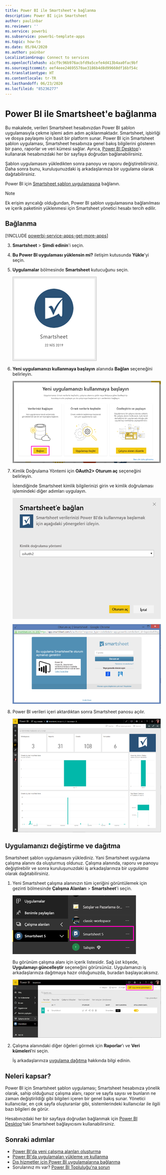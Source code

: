 ```yaml
---
title: Power BI ile Smartsheet'e bağlanma
description: Power BI için Smartsheet
author: paulinbar
ms.reviewer: ''
ms.service: powerbi
ms.subservice: powerbi-template-apps
ms.topic: how-to
ms.date: 05/04/2020
ms.author: painbar
LocalizationGroup: Connect to services
ms.openlocfilehash: a1cf9c96b976acbfd9a5cefe4d413b4aa0fac9bf
ms.sourcegitcommit: eef4eee24695570ae3186b4d8d99660df16bf54c
ms.translationtype: HT
ms.contentlocale: tr-TR
ms.lasthandoff: 06/23/2020
ms.locfileid: "85236277"
---
```

# <a name="connect-to-smartsheet-with-power-bi"></a>Power BI ile Smartsheet'e bağlanma
Bu makalede, verileri Smartsheet hesabınızdan Power BI şablon uygulamasıyla çekme işlemi adım adım açıklanmaktadır. Smartsheet, işbirliği ve dosya paylaşımı için basit bir platform sunar. Power BI için Smartsheet şablon uygulaması, Smartsheet hesabınıza genel bakış bilgilerini gösteren bir pano, raporlar ve veri kümesi sağlar. Ayrıca, [Power BI Desktop](desktop-connect-to-data.md)'ı kullanarak hesabınızdaki her bir sayfaya doğrudan bağlanabilirsiniz. 

Şablon uygulamasını yükledikten sonra panoyu ve raporu değiştirebilirsiniz. Daha sonra bunu, kuruluşunuzdaki iş arkadaşlarınıza bir uygulama olarak dağıtabilirsiniz.

Power BI için [Smartsheet şablon uygulamasına](https://app.powerbi.com/groups/me/getapps/services/pbi-contentpacks.pbiapps-smartsheet) bağlanın.

>[!NOTE]
>Ek erişim ayrıcalığı olduğundan, Power BI şablon uygulamasına bağlanılması ve içerik paketinin yüklenmesi için Smartsheet yönetici hesabı tercih edilir.

## <a name="how-to-connect"></a>Bağlanma

[!INCLUDE [powerbi-service-apps-get-more-apps](../includes/powerbi-service-apps-get-more-apps.md)]

3. **Smartsheet** \> **Şimdi edinin**'i seçin.
4. **Bu Power BI uygulaması yüklensin mi?** iletişim kutusunda **Yükle**’yi seçin.
4. **Uygulamalar** bölmesinde **Smartsheet** kutucuğunu seçin.

    ![Power BI Smartsheet uygulaması kutucuğu](media/service-connect-to-smartsheet/power-bi-smartsheet-tile.png)

6. **Yeni uygulamanızı kullanmaya başlayın** alanında **Bağlan** seçeneğini belirleyin.

    ![Yeni uygulamanızı kullanmaya başlayın](media/service-connect-to-zendesk/power-bi-new-app-connect-get-started.png)

4. Kimlik Doğrulama Yöntemi için **OAuth2\> Oturum aç** seçeneğini belirleyin.
   
   İstendiğinde Smartsheet kimlik bilgilerinizi girin ve kimlik doğrulaması işlemindeki diğer adımları uygulayın.
   
   ![Smartsheet kimlik bilgileri](media/service-connect-to-smartsheet/creds.png)
   
   ![Smartsheet oturumu açma](media/service-connect-to-smartsheet/creds2.png)

5. Power BI verileri içeri aktardıktan sonra Smartsheet panosu açılır.
   
   ![Smartsheet panosu](media/service-connect-to-smartsheet/power-bi-smartsheet-dashboard.png)

## <a name="modify-and-distribute-your-app"></a>Uygulamanızı değiştirme ve dağıtma

Smartsheet şablon uygulamasını yüklediniz. Yani Smartsheet uygulama çalışma alanını da oluşturmuş oldunuz. Çalışma alanında, raporu ve panoyu değiştirebilir ve sonra kuruluşunuzdaki iş arkadaşlarınıza bir *uygulama* olarak dağıtabilirsiniz. 

1. Yeni Smartsheet çalışma alanınızın tüm içeriğini görüntülemek için gezinti bölmesinde **Çalışma Alanları** > **Smartsheet**'i seçin. 

    ![Gezinti bölmesinde Smartsheet çalışma alanı](media/service-connect-to-smartsheet/power-bi-smartsheet-workspace.png)

    Bu görünüm çalışma alanı için içerik listesidir. Sağ üst köşede, **Uygulamayı güncelleştir** seçeneğini görürsünüz. Uygulamanızı iş arkadaşlarınıza dağıtmaya hazır olduğunuzda, buradan başlayacaksınız. 

    ![Smartsheet içerik listesi](media/service-connect-to-smartsheet/power-bi-smartsheet-workspace-content.png)

2. Çalışma alanındaki diğer öğeleri görmek için **Raporlar**’ı ve **Veri kümeleri**’ni seçin.

    İş arkadaşlarınıza [uygulama dağıtma](../collaborate-share/service-create-distribute-apps.md) hakkında bilgi edinin.

## <a name="whats-included"></a>Neleri kapsar?
Power BI için Smartsheet şablon uygulaması; Smartsheet hesabınıza yönelik olarak, sahip olduğunuz çalışma alanı, rapor ve sayfa sayısı ve bunların ne zaman değiştirildiği gibi bilgileri içeren bir genel bakış sunar. Yönetici kullanıcılar, en çok sayfa oluşturanlar gibi, sistemlerindeki kullanıcılar ile ilgili bazı bilgileri de görür.  

Hesabınızdaki her bir sayfaya doğrudan bağlanmak için [Power BI Desktop](desktop-connect-to-data.md)'taki Smartsheet bağlayıcısını kullanabilirsiniz.  

## <a name="next-steps"></a>Sonraki adımlar

* [Power BI'da yeni çalışma alanları oluşturma](../collaborate-share/service-create-the-new-workspaces.md)
* [Power BI'da uygulamaları yükleme ve kullanma](../consumer/end-user-apps.md)
* [Dış hizmetler için Power BI uygulamalarına bağlanma](service-connect-to-services.md)
* Sorularınız mı var? [Power BI Topluluğu'na sorun](https://community.powerbi.com/)